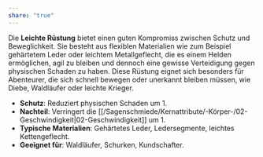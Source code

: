 ```yaml
---
share: "true"
---
```

Die **Leichte Rüstung** bietet einen guten Kompromiss zwischen Schutz und Beweglichkeit. Sie besteht aus flexiblen Materialien wie zum Beispiel gehärtetem Leder oder leichtem Metallgeflecht, die es einem Helden ermöglichen, agil zu bleiben und dennoch eine gewisse Verteidigung gegen physischen Schaden zu haben. Diese Rüstung eignet sich besonders für Abenteurer, die sich schnell bewegen oder unerkannt bleiben müssen, wie Diebe, Waldläufer oder leichte Krieger.  
  
- **Schutz**: Reduziert physischen Schaden um 1.  
- **Nachteil**: Verringert die [[/Sagenschmiede/Kernattribute/-Körper-/02-Geschwindigkeit|02-Geschwindigkeit]] um 1.  
- **Typische Materialien**: Gehärtetes Leder, Ledersegmente, leichtes Kettengeflecht.  
- **Geeignet für**: Waldläufer, Schurken, Kundschafter.